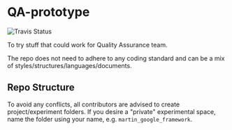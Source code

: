 # QA-prototype
![Travis Status](https://travis-ci.org/Hyp-ed/QA-prototype.svg?branch=master)

To try stuff that could work for Quality Assurance team.

The repo does not need to adhere to any coding standard and can be a mix of styles/structures/languages/documents.

## Repo Structure
To avoid any conflicts, all contributors are advised to create project/experiment folders. If you desire a "private" experimental space, name the folder using your name, e.g. `martin_google_framework`.
